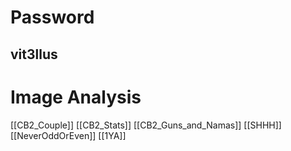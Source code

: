 # Password
## vit3llus

# Image Analysis
[[CB2_Couple]]
[[CB2_Stats]]
[[CB2_Guns_and_Namas]]
[[SHHH]]
[[NeverOddOrEven]]
[[1YA]]